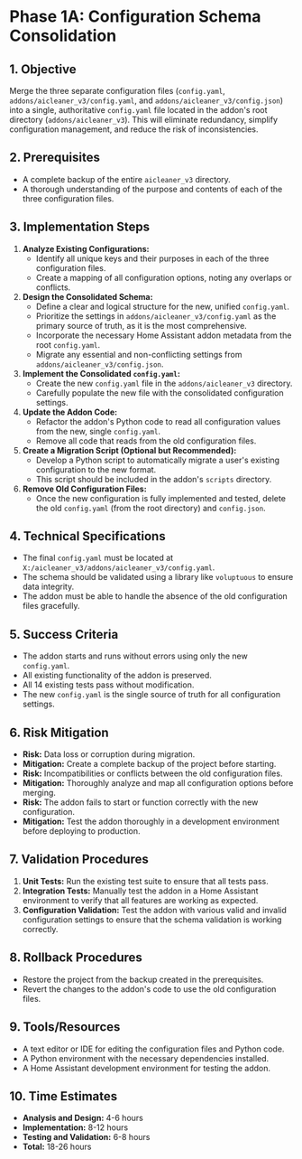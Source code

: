 
# Phase 1A: Configuration Schema Consolidation

## 1. Objective
Merge the three separate configuration files (`config.yaml`, `addons/aicleaner_v3/config.yaml`, and `addons/aicleaner_v3/config.json`) into a single, authoritative `config.yaml` file located in the addon's root directory (`addons/aicleaner_v3`). This will eliminate redundancy, simplify configuration management, and reduce the risk of inconsistencies.

## 2. Prerequisites
- A complete backup of the entire `aicleaner_v3` directory.
- A thorough understanding of the purpose and contents of each of the three configuration files.

## 3. Implementation Steps
1.  **Analyze Existing Configurations:**
    -   Identify all unique keys and their purposes in each of the three configuration files.
    -   Create a mapping of all configuration options, noting any overlaps or conflicts.
2.  **Design the Consolidated Schema:**
    -   Define a clear and logical structure for the new, unified `config.yaml`.
    -   Prioritize the settings in `addons/aicleaner_v3/config.yaml` as the primary source of truth, as it is the most comprehensive.
    -   Incorporate the necessary Home Assistant addon metadata from the root `config.yaml`.
    -   Migrate any essential and non-conflicting settings from `addons/aicleaner_v3/config.json`.
3.  **Implement the Consolidated `config.yaml`:**
    -   Create the new `config.yaml` file in the `addons/aicleaner_v3` directory.
    -   Carefully populate the new file with the consolidated configuration settings.
4.  **Update the Addon Code:**
    -   Refactor the addon's Python code to read all configuration values from the new, single `config.yaml`.
    -   Remove all code that reads from the old configuration files.
5.  **Create a Migration Script (Optional but Recommended):**
    -   Develop a Python script to automatically migrate a user's existing configuration to the new format.
    -   This script should be included in the addon's `scripts` directory.
6.  **Remove Old Configuration Files:**
    -   Once the new configuration is fully implemented and tested, delete the old `config.yaml` (from the root directory) and `config.json`.

## 4. Technical Specifications
- The final `config.yaml` must be located at `X:/aicleaner_v3/addons/aicleaner_v3/config.yaml`.
- The schema should be validated using a library like `voluptuous` to ensure data integrity.
- The addon must be able to handle the absence of the old configuration files gracefully.

## 5. Success Criteria
- The addon starts and runs without errors using only the new `config.yaml`.
- All existing functionality of the addon is preserved.
- All 14 existing tests pass without modification.
- The new `config.yaml` is the single source of truth for all configuration settings.

## 6. Risk Mitigation
- **Risk:** Data loss or corruption during migration.
-   **Mitigation:** Create a complete backup of the project before starting.
- **Risk:** Incompatibilities or conflicts between the old configuration files.
-   **Mitigation:** Thoroughly analyze and map all configuration options before merging.
- **Risk:** The addon fails to start or function correctly with the new configuration.
-   **Mitigation:** Test the addon thoroughly in a development environment before deploying to production.

## 7. Validation Procedures
1.  **Unit Tests:** Run the existing test suite to ensure that all tests pass.
2.  **Integration Tests:** Manually test the addon in a Home Assistant environment to verify that all features are working as expected.
3.  **Configuration Validation:** Test the addon with various valid and invalid configuration settings to ensure that the schema validation is working correctly.

## 8. Rollback Procedures
- Restore the project from the backup created in the prerequisites.
- Revert the changes to the addon's code to use the old configuration files.

## 9. Tools/Resources
- A text editor or IDE for editing the configuration files and Python code.
- A Python environment with the necessary dependencies installed.
- A Home Assistant development environment for testing the addon.

## 10. Time Estimates
- **Analysis and Design:** 4-6 hours
- **Implementation:** 8-12 hours
- **Testing and Validation:** 6-8 hours
- **Total:** 18-26 hours
